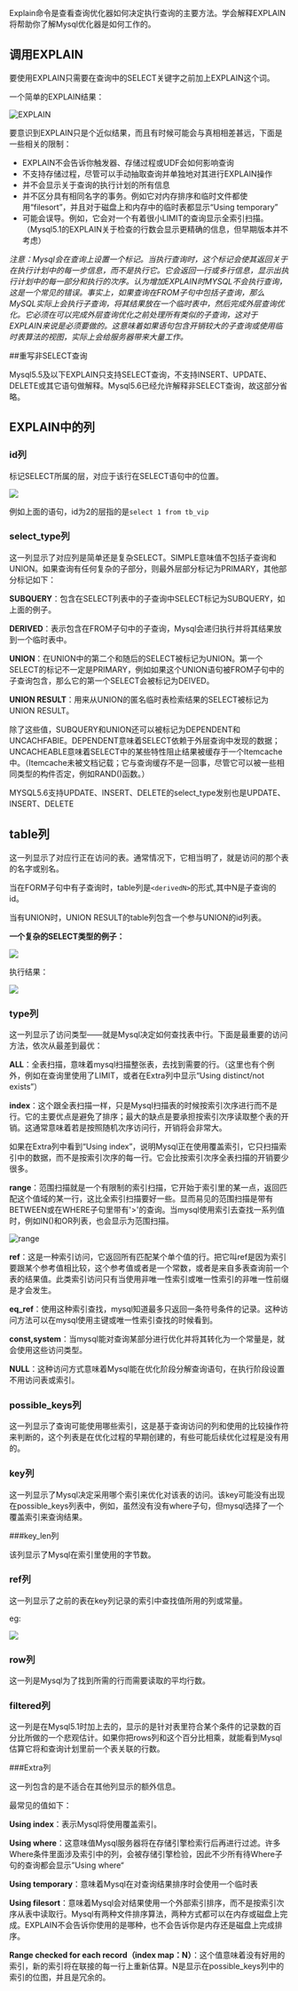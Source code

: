 Explain命令是查看查询优化器如何决定执行查询的主要方法。学会解释EXPLAIN将帮助你了解Mysql优化器是如何工作的。

## 调用EXPLAIN

要使用EXPLAIN只需要在查询中的SELECT关键字之前加上EXPLAIN这个词。

一个简单的EXPLAIN结果：

![EXPLAIN](https://3116004636-1256103796.cos.ap-guangzhou.myqcloud.com/EXPLAIN1.png)

要意识到EXPLAIN只是个近似结果，而且有时候可能会与真相相差甚远，下面是一些相关的限制：

- EXPLAIN不会告诉你触发器、存储过程或UDF会如何影响查询
- 不支持存储过程，尽管可以手动抽取查询并单独地对其进行EXPLAIN操作
- 并不会显示关于查询的执行计划的所有信息
- 并不区分具有相同名字的事务。例如它对内存排序和临时文件都使用“filesort”，并且对于磁盘上和内存中的临时表都显示“Using temporary”
- 可能会误导。例如，它会对一个有着很小LIMIT的查询显示全索引扫描。（Mysql5.1的EXPLAIN关于检查的行数会显示更精确的信息，但早期版本并不考虑）

*注意：Mysql会在查询上设置一个标记。当执行查询时，这个标记会使其返回关于在执行计划中的每一步信息，而不是执行它。它会返回一行或多行信息，显示出执行计划中的每一部分和执行的次序。认为增加EXPLAIN时MYSQL不会执行查询，这是一个常见的错误。事实上，如果查询在FROM子句中包括子查询，那么MySQL实际上会执行子查询，将其结果放在一个临时表中，然后完成外层查询优化。它必须在可以完成外层查询优化之前处理所有类似的子查询，这对于EXPLAIN来说是必须要做的。这意味着如果语句包含开销较大的子查询或使用临时表算法的视图，实际上会给服务器带来大量工作。*

##重写非SELECT查询

Mysql5.5及以下EXPLAIN只支持SELECT查询，不支持INSERT、UPDATE、DELETE或其它语句做解释。Mysql5.6已经允许解释非SELECT查询，故这部分省略。

## EXPLAIN中的列

### id列

标记SELECT所属的层，对应于该行在SELECT语句中的位置。

![](https://3116004636-1256103796.cos.ap-guangzhou.myqcloud.com/EXPLAIN2.png)

例如上面的语句，id为2的层指的是`select 1 from tb_vip`

### select_type列

这一列显示了对应列是简单还是复杂SELECT。SIMPLE意味值不包括子查询和UNION。如果查询有任何复杂的子部分，则最外层部分标记为PRIMARY，其他部分标记如下：

**SUBQUERY**：包含在SELECT列表中的子查询中SELECT标记为SUBQUERY，如上面的例子。

**DERIVED**：表示包含在FROM子句中的子查询，Mysql会递归执行并将其结果放到一个临时表中。

**UNION**：在UNION中的第二个和随后的SELECT被标记为UNION。第一个SELECT的标记不一定是PRIMARY，例如如果这个UNION语句被FROM子句中的子查询包含，那么它的第一个SELECT会被标记为DEIVED。

**UNION RESULT**：用来从UNION的匿名临时表检索结果的SELECT被标记为UNION RESULT。 

除了这些值，SUBQUERY和UNION还可以被标记为DEPENDENT和UNCACHFABIE。DEPENDENT意味着SELECT依赖于外层查询中发现的数据；UNCACHEABLE意味着SELECT中的某些特性阻止结果被缓存于一个Itemcache中。（Itemcache未被文档记载；它与查询缓存不是一回事，尽管它可以被一些相同类型的构件否定，例如RAND()函数。）

MYSQL5.6支持UPDATE、INSERT、DELETE的select_type发别也是UPDATE、INSERT、DELETE



## table列

这一列显示了对应行正在访问的表。通常情况下，它相当明了，就是访问的那个表的名字或别名。

当在FORM子句中有子查询时，table列是`<derivedN>`的形式,其中N是子查询的id。

当有UNION时，UNION RESULT的table列包含一个参与UNION的id列表。

**一个复杂的SELECT类型的例子：**

![](https://3116004636-1256103796.cos.ap-guangzhou.myqcloud.com/EXPLAIN3.png)

执行结果：

![](https://3116004636-1256103796.cos.ap-guangzhou.myqcloud.com/EXPLAIN4.png)

### type列

这一列显示了访问类型——就是Mysql决定如何查找表中行。下面是最重要的访问方法，依次从最差到最优：

**ALL**：全表扫描，意味着mysql扫描整张表，去找到需要的行。（这里也有个例外，例如在查询里使用了LIMIT，或者在Extra列中显示“Using distinct/not exists”）

**index**：这个跟全表扫描一样，只是Mysql扫描表的时候按索引次序进行而不是行。它的主要优点是避免了排序；最大的缺点是要承担按索引次序读取整个表的开销。这通常意味着若是按照随机次序访问行，开销将会非常大。

如果在Extra列中看到“Using index”，说明Mysql正在使用覆盖索引，它只扫描索引中的数据，而不是按索引次序的每一行。它会比按索引次序全表扫描的开销要少很多。

**range**：范围扫描就是一个有限制的索引扫描，它开始于索引里的某一点，返回匹配这个值域的某一行，这比全索引扫描要好一些。显而易见的范围扫描是带有BETWEEN或在WHERE子句里带有'>'的查询。当mysql使用索引去查找一系列值时，例如IN()和OR列表，也会显示为范围扫描。

![range](https://3116004636-1256103796.cos.ap-guangzhou.myqcloud.com/range.png)

**ref**：这是一种索引访问，它返回所有匹配某个单个值的行。把它叫ref是因为索引要跟某个参考值相比较，这个参考值或者是一个常数，或者是来自多表查询前一个表的结果值。此类索引访问只有当使用非唯一性索引或唯一性索引的非唯一性前缀是才会发生。

**eq_ref**：使用这种索引查找，mysql知道最多只返回一条符号条件的记录。这种访问方法可以在mysql使用主键或唯一性索引查找的时候看到。

**const,system**：当mysql能对查询某部分进行优化并将其转化为一个常量是，就会使用这些访问类型。

**NULL**：这种访问方式意味着Mysql能在优化阶段分解查询语句，在执行阶段设置不用访问表或索引。

### possible_keys列

这一列显示了查询可能使用哪些索引，这是基于查询访问的列和使用的比较操作符来判断的，这个列表是在优化过程的早期创建的，有些可能后续优化过程是没有用的。

### key列

这一列显示了Mysql决定采用哪个索引来优化对该表的访问。该key可能没有出现在possible_keys列表中，例如，虽然没有没有where子句，但mysql选择了一个覆盖索引来查询结果。

###key_len列

该列显示了Mysql在索引里使用的字节数。

### ref列

这一列显示了之前的表在key列记录的索引中查找值所用的列或常量。

eg:

![](https://3116004636-1256103796.cos.ap-guangzhou.myqcloud.com/ref.png)

### row列

这一列是Mysql为了找到所需的行而需要读取的平均行数。

### filtered列

这一列是在Mysql5.1时加上去的，显示的是针对表里符合某个条件的记录数的百分比所做的一个悲观估计。如果你把rows列和这个百分比相乘，就能看到Mysql估算它将和查询计划里前一个表关联的行数。

###Extra列

这一列包含的是不适合在其他列显示的额外信息。

最常见的值如下：

**Using index**：表示Mysql将使用覆盖索引。

**Using where**：这意味值Mysql服务器将在存储引擎检索行后再进行过滤。许多Where条件里面涉及索引中的列，会被存储引擎检验，因此不少所有待Where子句的查询都会显示”Using where“

**Using temporary**：意味着Mysql在对查询结果排序时会使用一个临时表

**Using filesort**：意味着Mysql会对结果使用一个外部索引排序，而不是按索引次序从表中读取行。Mysql有两种文件排序算法，两种方式都可以在内存或磁盘上完成。EXPLAIN不会告诉你使用的是哪种，也不会告诉你是内存还是磁盘上完成排序。

**Range checked for each record（index map：N）**：这个值意味着没有好用的索引，新的索引将在联接的每一行上重新估算。N是显示在possible_keys列中的索引的位图，并且是冗余的。